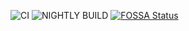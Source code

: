 ![CI](https://github.com/ChrisDoernen/Livestream-App/workflows/LIVE%20CI/badge.svg?branch=master)
![NIGHTLY BUILD](https://github.com/ChrisDoernen/Livestream-App/workflows/NIGHTLY%20BUILD/badge.svg)
[![FOSSA Status](https://app.fossa.com/api/projects/git%2Bgithub.com%2FChrisDoernen%2FLivestream-App.svg?type=shield)](https://app.fossa.com/projects/git%2Bgithub.com%2FChrisDoernen%2FLivestream-App?ref=badge_shield)
